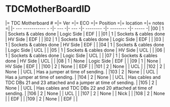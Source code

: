 # TDCMotherBoardID

|= TDC Motherboard # =|= Ver =|=  ECO =|= Position =|= location =|= notes =|
|- --- ----------- - -|- --- -|-  --- -|- -------- -|- -------- -|- ----- -|
|00 | 1 | Sockets & cables done | Logic Side | EDF |  |
|01 | 1 | Sockets & cables done | HV Side | EDF |  |
|02 | 1 | Sockets & cables done | Logic Side | EDF |  |
|03 | 1 | Sockets & cables done | HV Side | EDF |  |
|04 | 1 | Sockets & cables done | Logic Side | UCL |  |
|05 | 1 | Sockets & cables done | HV Side | UCL |  |
|06 | 1 | Sockets & cables done | Logic Side | UCL |  |
|07 | 1 | Sockets & cables done | HV Side | UCL |  |
|08 | 1 | None | Logic Side | EDF |  |
|09 | 1 | None | HV Side | EDF |  |
|100 | 2 | None | | EDF | |
|101 | 2 | None | | UCL | |
|102 | 2 | None | | UCL | Has a jumper at time of sending. |
|103 | 2 | None | | UCL | Has a jumper at time of sending. |
|104 | 2 | None | | UCL | Has cables and TDC DBs 21 and 23 attached and a jumper at time of sending. |
|105 | 2 | None | | UCL | Has cables and TDC DBs 22 and 20 attached at time of sending. |
|106 | 2 | None | | UCL | |
|107 | 2 | None | | Nick | |
|108 | 2 | None | | EDF | |
|109 | 2 | None | | EDF | |

